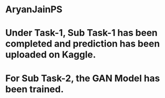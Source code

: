 # AryanJainPS
# Under Task-1, Sub Task-1 has been completed and prediction has been uploaded on Kaggle.
# For Sub Task-2, the GAN Model has been trained.
